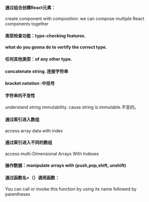 
#### 通过组合创建React元素：
create component with composition: we can compose multiple React components together
#### 类型检查功能：type-checking features.
#### what do you gonna do to vertify the correct type.
#### 任何其他类型：of any other type.
#### concatenate string. 连接字符串
#### bracket notation :中括号
#### 字符串的不变性
understand string immutability.
cause string is immutable.不变的。
#### 通过索引进入数组
access array data with index
#### 通过索引进入不同的数组
access multi-Dimensional Arrays With Indexes
#### 操作数据：manipulate arrays with (push,pop,shift, unshift)
#### 通过函数名+（）调用函数：
You can call or invoke this function by using its name followed by parentheses
